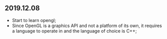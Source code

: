## 2019.12.08
* Start to learn opengl;
* Since OpenGL is a graphics API and not a platform of its own, it requires a language to operate in and the language of choice is C++;
